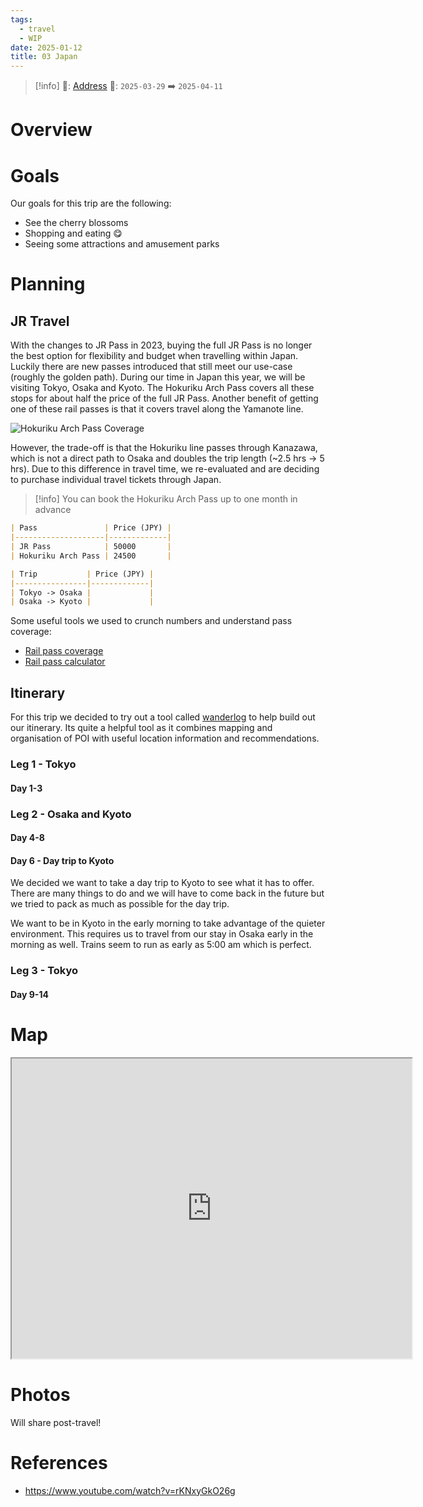 ```yaml
---
tags:
  - travel
  - WIP
date: 2025-01-12
title: 03 Japan
---
```


> [!info]
>📌: [Address]()
>📅: `2025-03-29` ➡️ `2025-04-11`

# Overview



# Goals

Our goals for this trip are the following:

- See the cherry blossoms
- Shopping and eating 😋
- Seeing some attractions and amusement parks

# Planning

## JR Travel

With the changes to JR Pass in 2023, buying the full JR Pass is no longer the best option for flexibility and budget when travelling within Japan. Luckily there are new passes introduced that still meet our use-case (roughly the golden path). During our time in Japan this year, we will be visiting Tokyo, Osaka and Kyoto. The Hokuriku Arch Pass covers all these stops for about half the price of the full JR Pass. Another benefit of getting one of these rail passes is that it covers travel along the Yamanote line. 

![Hokuriku Arch Pass Coverage](https://www.japan-guide.com/g23/map_pass_10.png)

However, the trade-off is that the Hokuriku line passes through Kanazawa, which is not a direct path to Osaka and doubles the trip length (~2.5 hrs -> 5 hrs). Due to this difference in travel time, we re-evaluated and are deciding to purchase individual travel tickets through Japan.

> [!info]
> You can book the Hokuriku Arch Pass up to one month in advance

```markdown
| Pass               | Price (JPY) |
|--------------------|-------------|
| JR Pass            | 50000       |
| Hokuriku Arch Pass | 24500       |
```

```markdown
| Trip           | Price (JPY) |
|----------------|-------------|
| Tokyo -> Osaka |             |
| Osaka -> Kyoto |             |
```

Some useful tools we used to crunch numbers and understand pass coverage:

- [Rail pass coverage](https://www.japan-guide.com/e/e2357.html)
- [Rail pass calculator](https://www.japan-guide.com/railpass/)

## Itinerary

For this trip we decided to try out a tool called [wanderlog](https://wanderlog.com/) to help build out our itinerary. Its quite a helpful tool as it combines mapping and organisation of POI with useful location information and recommendations.

### Leg 1 - Tokyo

#### Day 1-3

### Leg 2 - Osaka and Kyoto

#### Day 4-8

#### Day 6 - Day trip to Kyoto

We decided we want to take a day trip to Kyoto to see what it has to offer. There are many things to do and we will have to come back in the future but we tried to pack as much as possible for the day trip.

We want to be in Kyoto in the early morning to take advantage of the quieter environment. This requires us to travel from our stay in Osaka early in the morning as well. Trains seem to run as early as 5:00 am which is perfect.

### Leg 3 - Tokyo

#### Day 9-14

# Map

<iframe src="https://www.google.com/maps/d/u/0/embed?mid=1_uWhSgOEiNJWOxNA4gHQiJJ83wA9bWQ&ehbc=2E312F" width="640" height="480"></iframe>

# Photos

Will share post-travel!

# References

- https://www.youtube.com/watch?v=rKNxyGkO26g

